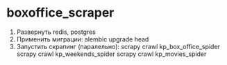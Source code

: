 # boxoffice_scraper
1. Развернуть redis, postgres
2. Применить миграции:
alembic upgrade head
3. Запустить скрапинг (паралельно):
scrapy crawl kp_box_office_spider
scrapy crawl kp_weekends_spider
scrapy crawl kp_movies_spider